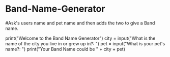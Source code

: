 # Band-Name-Generator
#Ask's users name and pet name and then adds the two to give a Band name.

print("Welcome to the Band Name Generator")
city = input("What is the name of the city you live in or grew up in?: ")
pet = input("What is your pet's name?: ")
print("Your Band Name could be " + city + pet)
